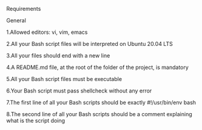 Requirements


General

1.Allowed editors: vi, vim, emacs

2.All your Bash script files will be interpreted on Ubuntu 20.04 LTS

3.All your files should end with a new line

4.A README.md file, at the root of the folder of the project, is mandatory

5.All your Bash script files must be executable

6.Your Bash script must pass shellcheck without any error

7.The first line of all your Bash scripts should be exactly #!/usr/bin/env bash

8.The second line of all your Bash scripts should be a comment explaining what is the script doing
